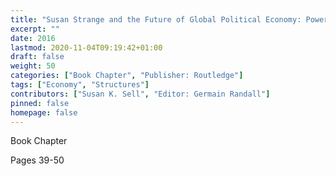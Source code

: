 ```yaml
---
title: "Susan Strange and the Future of Global Political Economy: Power, control and Transformation - Ahead of her Time? Susan Strange and Global Governance"
excerpt: ""
date: 2016
lastmod: 2020-11-04T09:19:42+01:00
draft: false
weight: 50
categories: ["Book Chapter", "Publisher: Routledge"]
tags: ["Economy", "Structures"]
contributors: ["Susan K. Sell", "Editor: Germain Randall"]
pinned: false
homepage: false
---
```


Book Chapter

Pages 39-50